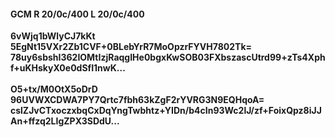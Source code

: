 #### GCM R 20/0c/400 L 20/0c/400
**6vWjq1bWlyCJ7kKt**<br/>**5EgNt15VXr2Zb1CVF+0BLebYrR7MoOpzrFYVH7802Tk=**<br/>**78uy6sbshI362IOMtIzjRaqgIHe0bgxKwSOB03FXbszascUtrd99+zTs4Xphf+uKHskyX0e0dSfI1nwK...**<br/><br/>
**O5+tx/M0OtX5oDrD**<br/>**96UVWXCDWA7PY7Qrtc7fbh63kZgF2rYVRG3N9EQHqoA=**<br/>**cslZJvCTxoczxbqCxDqYngTwbhtz+YIDn/b4cIn93Wc2lJ/zf+FoixQpz8iJJAn+ffzq2LIgZPX3SDdU...**